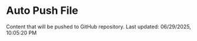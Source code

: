 # Auto Push File

Content that will be pushed to GitHub repository.
Last updated: 06/29/2025, 10:05:20 PM